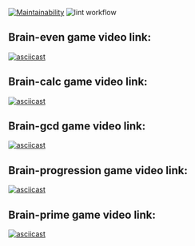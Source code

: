 [![Maintainability](https://api.codeclimate.com/v1/badges/a99a88d28ad37a79dbf6/maintainability)](https://codeclimate.com/github/codeclimate/codeclimate/maintainability)
![lint workflow](https://github.com/Nakan4u/backend-project-lvl1/actions/workflows/demo.yml/badge.svg)

## Brain-even game video link:
[![asciicast](https://asciinema.org/a/434526.svg)](https://asciinema.org/a/434526)
## Brain-calc game video link:
[![asciicast](https://asciinema.org/a/dINfFpB2XvElAO7GxCJTKTiYe.svg)](https://asciinema.org/a/dINfFpB2XvElAO7GxCJTKTiYe)
## Brain-gcd game video link:
[![asciicast](https://asciinema.org/a/tiS3yDUm1Idr5iEKQSBHH60yA.svg)](https://asciinema.org/a/tiS3yDUm1Idr5iEKQSBHH60yA)
## Brain-progression game video link:
[![asciicast](https://asciinema.org/a/SW0UHBTrinzqd8ntUXYeFs5oW.svg)](https://asciinema.org/a/SW0UHBTrinzqd8ntUXYeFs5oW)
## Brain-prime game video link:
[![asciicast](https://asciinema.org/a/LMFa2pfxjxv08yB67LM0ErRtq.svg)](https://asciinema.org/a/LMFa2pfxjxv08yB67LM0ErRtq)